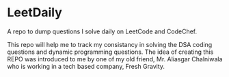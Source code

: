 # LeetDaily
A repo to dump questions I solve daily on LeetCode and CodeChef. 

This repo will help me to track my consistancy in solving the DSA coding questions and dynamic programming questions. 
The idea of creating this REPO was introduced to me by one of my old friend, Mr. Aliasgar Chalniwala who is working in a tech based company, Fresh Gravity.
